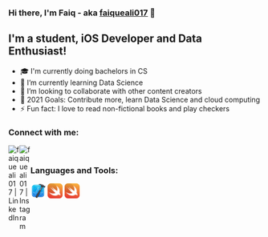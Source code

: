 ### Hi there, I'm Faiq - aka [faiqueali017] 👋

## I'm a student, iOS Developer and Data Enthusiast!

- 🎓 I'm currently doing bachelors in CS
- 📓 I’m currently learning Data Science 
- 👯 I’m looking to collaborate with other content creators
- 🥅 2021 Goals: Contribute more, learn Data Science and cloud computing
- ⚡ Fun fact: I love to read non-fictional books and play checkers

### Connect with me:
[<img align="left" alt="faiqueali017 | LinkedIn" width="22px" src="https://cdn.jsdelivr.net/npm/simple-icons@v3/icons/linkedin.svg" />][linkedin]
[<img align="left" alt="faiqueali017 | Instagram" width="22px" src="https://cdn.jsdelivr.net/npm/simple-icons@v3/icons/instagram.svg" />][instagram]

<br />

### Languages and Tools:
<img src = "Assets\xcode.jpg" alt = "Xcode" width = 30px height = 30px>
<img src = "Assets\swift-programming-language.png" alt = "Swift" width = 30px height = 30px>
<img src = "Assets\swift-programming-language.png" alt = "Swift" width = 30px height = 30px>


<br/>
<br/>

[faiqueali017]: https://github.com/faiqueali017
[linkedin]: https://www.linkedin.com/in/faique-ali
[instagram]: https://www.instagram.com/faiq_ali__

